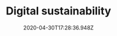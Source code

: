 ---
# Meta
date: 2020-04-30T17:28:36.948Z
weight: 5
title: Digital sustainability
description: The internet contributes more to global carbon emissions than the aviation industry. We can help you reduce your online footprint and certify as climate-positive.

# Header
header_class: bg-sky text-green
heading: Digital sustainability
intro: The internet contributes more to global carbon emissions than the aviation industry. We can help you reduce your online footprint and certify as climate-positive.
cover_img: 
cover_img_alt: 

# Process
process:
  heading: How it works
  description: Lorem ipsum dolor sit amet, consectetur adipiscing elit, sed do eiusmod tempor incididunt ut labore et dolore magna aliqua. Ut enim ad minim veniam, quis nostrud exercitation ullamco laboris nisi ut aliquip ex ea commodo consequat.
  items:
    - heading: Subtitle lorem ipsum dolor sit amet
      description: "<p>Lorem ipsum dolor sit amet, consectetur adipiscing elit, sed do eiusmod tempor incididunt ut labore et dolore magna aliqua. Ut enim ad minim veniam, quis nostrud exercitation ullamco laboris nisi ut aliquip.</p>
        <p>Duis aute irure dolor in reprehenderit in voluptate velit esse cillum dolore eu fugiat nulla pariatur. Excepteur sint occaecat cupidatat non proident, sunt in culpa qui officia deserunt mollit anim id est laborum.</p>"
    - heading: Subtitle lorem ipsum dolor sit amet
      description: "<p>Lorem ipsum dolor sit amet, consectetur adipiscing elit, sed do eiusmod tempor incididunt ut labore et dolore magna aliqua. Ut enim ad minim veniam, quis nostrud exercitation ullamco laboris nisi ut aliquip.</p>"
    - heading: Subtitle lorem ipsum dolor sit amet
      description: "<p>Lorem ipsum dolor sit amet, consectetur adipiscing elit, sed do eiusmod tempor incididunt ut labore et dolore magna aliqua. Ut enim ad minim veniam, quis nostrud exercitation ullamco laboris nisi ut aliquip.</p>
        <p>Duis aute irure dolor in reprehenderit in voluptate velit esse cillum dolore eu fugiat nulla pariatur. Excepteur sint occaecat cupidatat non proident, sunt in culpa qui officia deserunt mollit anim id est laborum.</p>"
    - heading: Subtitle lorem ipsum dolor sit amet
      description: "<p>Lorem ipsum dolor sit amet, consectetur adipiscing elit, sed do eiusmod tempor incididunt ut labore et dolore magna aliqua. Ut enim ad minim veniam, quis nostrud exercitation ullamco laboris nisi ut aliquip.</p>"
  block_class: bg-indigo text-buff
  highlight_class: text-teal
  border_class: border-buff

# Related
related_work:
  - work/rewilding-britain
  - work/garden-organic
related_posts:

---